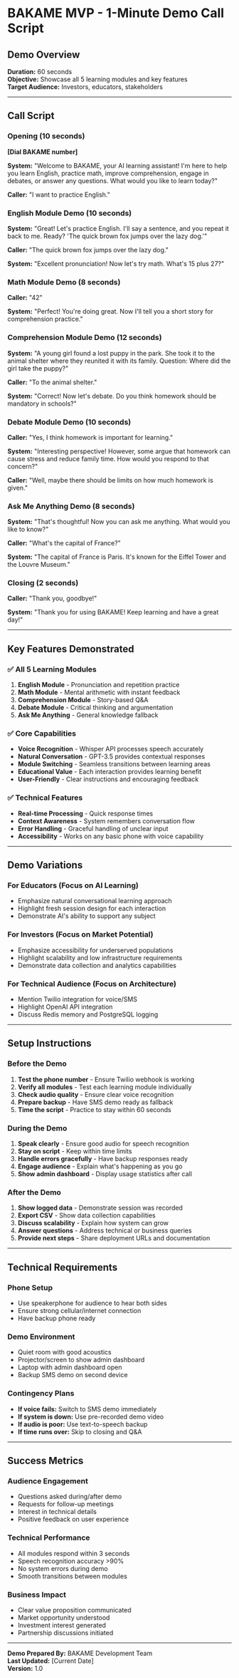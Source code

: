 # BAKAME MVP - 1-Minute Demo Call Script

## Demo Overview
**Duration:** 60 seconds  
**Objective:** Showcase all 5 learning modules and key features  
**Target Audience:** Investors, educators, stakeholders  

---

## Call Script

### Opening (10 seconds)
**[Dial BAKAME number]**

**System:** "Welcome to BAKAME, your AI learning assistant! I'm here to help you learn English, practice math, improve comprehension, engage in debates, or answer any questions. What would you like to learn today?"

**Caller:** "I want to practice English."

### English Module Demo (10 seconds)
**System:** "Great! Let's practice English. I'll say a sentence, and you repeat it back to me. Ready? 'The quick brown fox jumps over the lazy dog.'"

**Caller:** "The quick brown fox jumps over the lazy dog."

**System:** "Excellent pronunciation! Now let's try math. What's 15 plus 27?"

### Math Module Demo (8 seconds)
**Caller:** "42"

**System:** "Perfect! You're doing great. Now I'll tell you a short story for comprehension practice."

### Comprehension Module Demo (12 seconds)
**System:** "A young girl found a lost puppy in the park. She took it to the animal shelter where they reunited it with its family. Question: Where did the girl take the puppy?"

**Caller:** "To the animal shelter."

**System:** "Correct! Now let's debate. Do you think homework should be mandatory in schools?"

### Debate Module Demo (10 seconds)
**Caller:** "Yes, I think homework is important for learning."

**System:** "Interesting perspective! However, some argue that homework can cause stress and reduce family time. How would you respond to that concern?"

**Caller:** "Well, maybe there should be limits on how much homework is given."

### Ask Me Anything Demo (8 seconds)
**System:** "That's thoughtful! Now you can ask me anything. What would you like to know?"

**Caller:** "What's the capital of France?"

**System:** "The capital of France is Paris. It's known for the Eiffel Tower and the Louvre Museum."

### Closing (2 seconds)
**Caller:** "Thank you, goodbye!"

**System:** "Thank you for using BAKAME! Keep learning and have a great day!"

---

## Key Features Demonstrated

### ✅ All 5 Learning Modules
1. **English Module** - Pronunciation and repetition practice
2. **Math Module** - Mental arithmetic with instant feedback
3. **Comprehension Module** - Story-based Q&A
4. **Debate Module** - Critical thinking and argumentation
5. **Ask Me Anything** - General knowledge fallback

### ✅ Core Capabilities
- **Voice Recognition** - Whisper API processes speech accurately
- **Natural Conversation** - GPT-3.5 provides contextual responses
- **Module Switching** - Seamless transitions between learning areas
- **Educational Value** - Each interaction provides learning benefit
- **User-Friendly** - Clear instructions and encouraging feedback

### ✅ Technical Features
- **Real-time Processing** - Quick response times
- **Context Awareness** - System remembers conversation flow
- **Error Handling** - Graceful handling of unclear input
- **Accessibility** - Works on any basic phone with voice capability

---

## Demo Variations

### For Educators (Focus on AI Learning)
- Emphasize natural conversational learning approach
- Highlight fresh session design for each interaction
- Demonstrate AI's ability to support any subject

### For Investors (Focus on Market Potential)
- Emphasize accessibility for underserved populations
- Highlight scalability and low infrastructure requirements
- Demonstrate data collection and analytics capabilities

### For Technical Audience (Focus on Architecture)
- Mention Twilio integration for voice/SMS
- Highlight OpenAI API integration
- Discuss Redis memory and PostgreSQL logging

---

## Setup Instructions

### Before the Demo
1. **Test the phone number** - Ensure Twilio webhook is working
2. **Verify all modules** - Test each learning module individually
3. **Check audio quality** - Ensure clear voice recognition
4. **Prepare backup** - Have SMS demo ready as fallback
5. **Time the script** - Practice to stay within 60 seconds

### During the Demo
1. **Speak clearly** - Ensure good audio for speech recognition
2. **Stay on script** - Keep within time limits
3. **Handle errors gracefully** - Have backup responses ready
4. **Engage audience** - Explain what's happening as you go
5. **Show admin dashboard** - Display usage statistics after call

### After the Demo
1. **Show logged data** - Demonstrate session was recorded
2. **Export CSV** - Show data collection capabilities
3. **Discuss scalability** - Explain how system can grow
4. **Answer questions** - Address technical or business queries
5. **Provide next steps** - Share deployment URLs and documentation

---

## Technical Requirements

### Phone Setup
- Use speakerphone for audience to hear both sides
- Ensure strong cellular/internet connection
- Have backup phone ready

### Demo Environment
- Quiet room with good acoustics
- Projector/screen to show admin dashboard
- Laptop with admin dashboard open
- Backup SMS demo on second device

### Contingency Plans
- **If voice fails:** Switch to SMS demo immediately
- **If system is down:** Use pre-recorded demo video
- **If audio is poor:** Use text-to-speech backup
- **If time runs over:** Skip to closing and Q&A

---

## Success Metrics

### Audience Engagement
- Questions asked during/after demo
- Requests for follow-up meetings
- Interest in technical details
- Positive feedback on user experience

### Technical Performance
- All modules respond within 3 seconds
- Speech recognition accuracy >90%
- No system errors during demo
- Smooth transitions between modules

### Business Impact
- Clear value proposition communicated
- Market opportunity understood
- Investment interest generated
- Partnership discussions initiated

---

**Demo Prepared By:** BAKAME Development Team  
**Last Updated:** [Current Date]  
**Version:** 1.0
